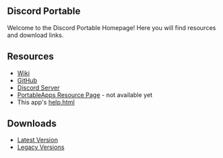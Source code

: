 ## Discord Portable
Welcome to the Discord Portable Homepage! Here you will find resources and download links.
## Resources
- [Wiki](https://github.com/JarlPenguin/DiscordPortable/wiki)
- [GitHub](https://github.com/JarlPenguin/DiscordPortable)
- [Discord Server](https://discord.gg/VVuZHqT)
- [PortableApps Resource Page](https://portableapps.com/node/) - not available yet
- This app's [help.html](https://github.com/JarlPenguin/DiscordPortable/tree/master/docs/help.html)

## Downloads
- [Latest Version](https://github.com/JarlPenguin/DiscordPortable/releases)
- [Legacy Versions](https://github.com/JarlPenguin/DiscordPortable/releases)
